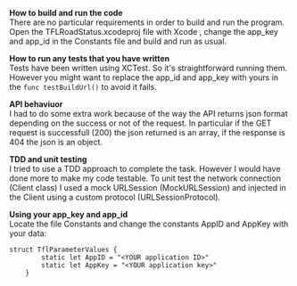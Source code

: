  **How to build and run the code**</br>There are no particular requirements in order to build and run the program. Open the TFLRoadStatus.xcodeproj file with Xcode , change the  app_key and app_id in the Constants file and build and run as usual.

**How to run any tests that you have written**</br>Tests have been written using XCTest. So it's straightforward running them.
However you might want to replace the app_id and app_key with yours in the ```func testBuildUrl()``` to avoid it fails.

 **API behaviuor**</br>I had to do some extra work because of the way the API returns json format depending on the success or not of the request. In particular if the GET request is successfull (200) the json returned is an array, if the response is 404 the json is an object.

**TDD and unit testing**</br>I tried to use a TDD approach to complete the task. However I would have done more to make my code testable. To unit test the network connection (Client class) I used a mock URLSession (MockURLSession) and injected in the Client using a custom protocol (URLSessionProtocol).

**Using your app_key and app_id**</br>Locate the file Constants and change the constants AppID and AppKey with your data:
``` 
struct TflParameterValues {
        static let AppID = "<YOUR application ID>"
        static let AppKey = "<YOUR application key>"
    }
```
